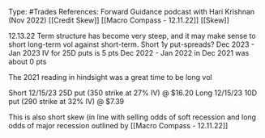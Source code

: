 Type: #Trades 
References: Forward Guidance podcast with Hari Krishnan (Nov 2022)
[[Credit Skew]]
[[Macro Compass - 12.11.22]]
[[Skew]]

12.13.22
Term structure has become very steep, and it may make sense to short long-term vol against short-term. Short 1y put-spreads?
Dec 2023 - Jan 2023 IV for 25D puts is 5 pts
Dec 2022 - Jan 2022 in Dec 2021 was about 0 pts 

The 2021 reading in hindsight was a great time to be long vol

Short 12/15/23 25D put (350 strike at 27% IV) @ $16.20
Long 12/15/23 10D put (290 strike at 32% IV) @ $7.39

This is also short skew (in line with selling odds of soft recession and long odds of major recession outlined by [[Macro Compass - 12.11.22]]